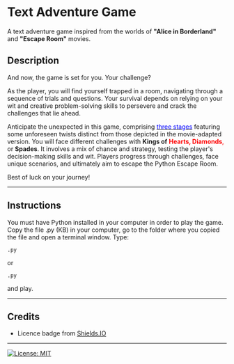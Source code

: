 # Text Adventure Game
A text adventure game inspired from the worlds of <b>"Alice in Borderland"</b> and <b>"Escape Room"</b> movies.

## Description

And now, the game is set for you. Your challenge?

As the player, you will find yourself trapped in a room, navigating through a sequence of trials and questions. Your survival depends on relying on your wit and creative problem-solving skills to persevere and crack the challenges that lie ahead. 

Anticipate the unexpected in this game, comprising <u><font color=blue>three stages</u></font> featuring some unforeseen twists distinct from those depicted in the movie-adapted version. You will face different challenges with <b>Kings of</b> <b><font color=red>Hearts, Diamonds</b>,</font> or <b>Spades</b>. It involves a mix of chance and strategy, testing the player's decision-making skills and wit. Players progress through challenges, face unique scenarios, and ultimately aim to escape the Python Escape Room.

Best of luck on your journey!

___

## Instructions

You must have Python installed in your computer in order to play the game.
Copy the file .py (KB) in your computer, go to the folder where you copied the file and open a terminal window. Type:

```.py```

or

```.py```

and play.
___



## Credits


* Licence badge from [Shields.IO](https://shields.io/)
___


[![License: MIT](https://img.shields.io/badge/License-MIT-yellow.svg)](https://opensource.org/licenses/MIT)
